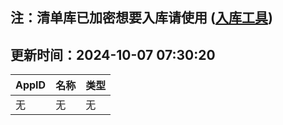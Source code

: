 ## 注：清单库已加密想要入库请使用 ([入库工具](https://github.com/BlankTMing/ManifestAutoUpdate/releases))

## 更新时间：2024-10-07 07:30:20
| AppID | 名称 | 类型  |
| :-------------------- | :----------------------------- | :----------- |
| 无 | 无 | 无 |
